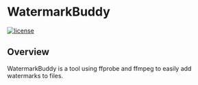 # WatermarkBuddy

[![license](https://img.shields.io/badge/license-MIT-green.svg)](https://img.shields.io/badge/license-MIT-green.svg)

## Overview

WatermarkBuddy is a tool using ffprobe and ffmpeg to easily add watermarks to files.
